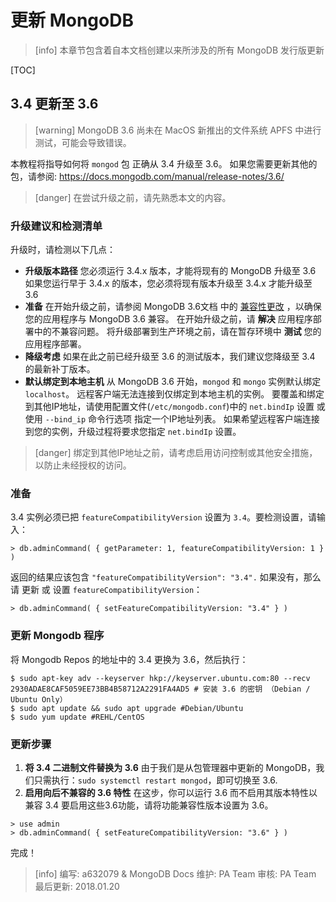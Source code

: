 # 更新 MongoDB
>[info] 本章节包含着自本文档创建以来所涉及的所有 MongoDB 发行版更新

[TOC]

## 3.4 更新至 3.6
>[warning] MongoDB 3.6 尚未在 MacOS 新推出的文件系统 APFS 中进行测试，可能会导致错误。

本教程将指导如何将 `mongod` 包 正确从 3.4 升级至 3.6。
如果您需要更新其他的包，请参阅: https://docs.mongodb.com/manual/release-notes/3.6/

>[danger] 在尝试升级之前，请先熟悉本文的内容。
>
### 升级建议和检测清单
升级时，请检测以下几点：
* **升级版本路径**
您必须运行 3.4.x 版本，才能将现有的 MongoDB 升级至 3.6
如果您运行早于 3.4.x 的版本，您必须将现有版本升级至 3.4.x 才能升级至 3.6
* **准备**
在开始升级之前，请参阅 MongoDB 3.6文档 中的 [兼容性更改](https://docs.mongodb.com/manual/release-notes/3.6-compatibility/) ，以确保您的应用程序与 MongoDB 3.6 兼容。 
在开始升级之前，请 **解决** 应用程序部署中的不兼容问题。
将升级部署到生产环境之前，请在暂存环境中 **测试** 您的应用程序部署。
* **降级考虑**
如果在此之前已经升级至 3.6 的测试版本，我们建议您降级至 3.4 的最新补丁版本。
* **默认绑定到本地主机**
从 MongoDB 3.6 开始，`mongod` 和 `mongo` 实例默认绑定 `localhost`。 远程客户端无法连接到仅绑定到本地主机的实例。 要覆盖和绑定到其他IP地址，请使用配置文件(`/etc/mongodb.conf`)中的 `net.bindIp` 设置 或 使用 `--bind_ip` 命令行选项 指定一个IP地址列表。
如果希望远程客户端连接到您的实例，升级过程将要求您指定 `net.bindIp` 设置。

>[danger] 绑定到其他IP地址之前，请考虑启用访问控制或其他安全措施，以防止未经授权的访问。
### 准备
3.4 实例必须已把 `featureCompatibilityVersion` 设置为 `3.4`。要检测设置，请输入：
```
> db.adminCommand( { getParameter: 1, featureCompatibilityVersion: 1 } )
```
返回的结果应该包含 `"featureCompatibilityVersion": "3.4".`
如果没有，那么请 更新 或 设置 `featureCompatibilityVersion`：
```
> db.adminCommand( { setFeatureCompatibilityVersion: "3.4" } )
```
### 更新 Mongodb 程序
将 Mongodb Repos 的地址中的 3.4 更换为 3.6，然后执行：
```
$ sudo apt-key adv --keyserver hkp://keyserver.ubuntu.com:80 --recv 2930ADAE8CAF5059EE73BB4B58712A2291FA4AD5 # 安装 3.6 的密钥 （Debian / Ubuntu Only）
$ sudo apt update && sudo apt upgrade #Debian/Ubuntu
$ sudo yum update #REHL/CentOS
```
### 更新步骤
1. **将 3.4 二进制文件替换为 3.6**
由于我们是从包管理器中更新的 MongoDB，我们只需执行：`sudo systemctl restart mongod`，即可切换至 3.6.
2. **启用向后不兼容的 3.6 特性**
在这步，你可以运行 3.6 而不启用其版本特性以兼容 3.4
要启用这些3.6功能，请将功能兼容性版本设置为 3.6。
```
> use admin
> db.adminCommand( { setFeatureCompatibilityVersion: "3.6" } )
```
完成！

>[info] 编写: a632079 & MongoDB Docs
维护: PA Team
审核: PA Team
最后更新: 2018.01.20
